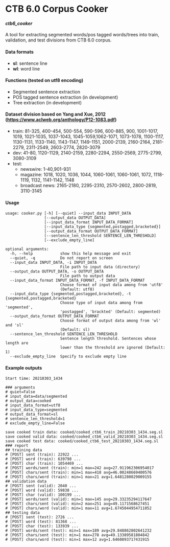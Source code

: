 # CTB 6.0 Corpus Cooker
#### _ctb6_cooker_

A tool for extracting segmented words/pos tagged words/trees into train, validation, and test divisions from CTB 6.0 corpus.

#### Data formats
- **sl**: sentence line
- **wl**: word line

#### Functions (tested on utf8 encoding)
- Segmented sentence extraction
- POS tagged sentence extraction (in development)
- Tree extraction (in development)

#### Dataset division based on Yang and Xue, 2012 (https://www.aclweb.org/anthology/P12-1083.pdf)
- train: 81-325, 400-454, 500-554, 590-596, 600-885, 900, 1001-1017, 1019, 1021-1035, 1037-1043, 1045-1059,1062-1071, 1073-1078, 1100-1117, 1130-1131, 1133-1140, 1143-1147, 1149-1151, 2000-2139, 2160-2164, 2181-2279, 2311-2549, 2603-2774, 2820-3079
- dev: 41-80, 1120-1129, 2140-2159, 2280-2294, 2550-2569, 2775-2799, 3080-3109
- test: 
    - newswire: 1-40,901-931
    - magazine: 1018, 1020, 1036, 1044, 1060-1061, 1060-1061, 1072, 1118-1119, 1132, 1141-1142, 1148
    - broadcast news: 2165-2180, 2295-2310, 2570-2602, 2800-2819, 3110-3145

#### Usage
```
usage: cooker.py [-h] [--quiet] --input_data INPUT_DATA
                 [--output_data OUTPUT_DATA]
                 [--input_data_format INPUT_DATA_FORMAT]
                 [--input_data_type {segmented,postagged,bracketed}]
                 [--output_data_format OUTPUT_DATA_FORMAT]
                 [--sentence_len_threshold SENTENCE_LEN_THRESHOLD]
                 [--exclude_empty_line]

optional arguments:
  -h, --help            show this help message and exit
  --quiet, -q           Do not report on screen
  --input_data INPUT_DATA, -i INPUT_DATA
                        File path to input data (directory)
  --output_data OUTPUT_DATA, -o OUTPUT_DATA
                        File path to output data
  --input_data_format INPUT_DATA_FORMAT, -f INPUT_DATA_FORMAT
                        Choose format of input data among from 'utf8'
                        (Default: utf8)
  --input_data_type {segmented,postagged,bracketed}, -t {segmented,postagged,bracketed}
                        Choose type of input data among from 'segmented',
                        'postagged', 'brackted' (Default: segmented)
  --output_data_format OUTPUT_DATA_FORMAT
                        Choose format of output data among from 'wl' and 'sl'
                        (Default: sl)
  --sentence_len_threshold SENTENCE_LEN_THRESHOLD
                        Sentence length threshold. Sentences whose length are
                        lower than the threshold are ignored (Default: 1)
  --exclude_empty_line  Specify to exclude empty line
```

#### Example outputs
```
Start time: 20210303_1434

### arguments
# quiet=False
# input_data=data/segmented
# output_data=cooked
# input_data_format=utf8
# input_data_type=segmented
# output_data_format=sl
# sentence_len_threshold=1
# exclude_empty_line=False

save cooked train data: cooked/cooked_ctb6_train_20210303_1434.seg.sl
save cooked valid data: cooked/cooked_ctb6_valid_20210303_1434.seg.sl
save cooked test data: cooked/cooked_ctb6_test_20210303_1434.seg.sl
### report
## training data
# [POST] sent (train): 22922 ...
# [POST] word (train): 639798 ...
# [POST] char (train): 1054469 ...
# [POST] words/sent (train): min=1 max=242 avg=27.911962306954017
# [POST] chars/sent (train): min=1 max=418 avg=46.00248669400576
# [POST] chars/word (train): min=1 max=21 avg=1.6481280029009155
## validation data
# [POST] sent (valid): 2040 ...
# [POST] word (valid): 59838 ...
# [POST] char (valid): 100199 ...
# [POST] words/sent (valid): min=1 max=145 avg=29.33235294117647
# [POST] chars/sent (valid): min=2 max=251 avg=49.1171568627451
# [POST] chars/word (valid): min=1 max=11 avg=1.6745044954711052
## testing data
# [POST] sent (test): 2726 ...
# [POST] word (test): 81368 ...
# [POST] char (test): 133939 ...
# [POST] words/sent (test): min=1 max=189 avg=29.848862802641232
# [POST] chars/sent (test): min=1 max=278 avg=49.13389581804842
# [POST] chars/word (test): min=1 max=12 avg=1.6460893717431915
```

